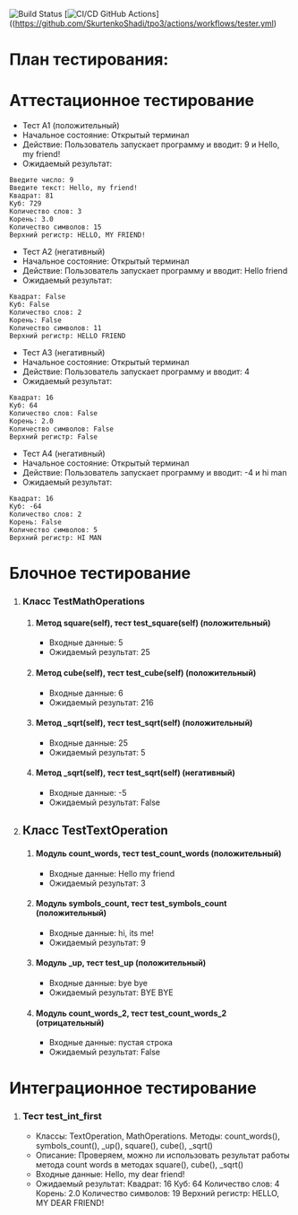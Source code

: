 ![Build Status](https://github.com/SkurtenkoShadi/tpo3/actions/workflows/tester.yml/badge.svg?branch=master)
[![CI/CD GitHub Actions](https://github.com/SkurtenkoShadi/tpo3/actions/workflows/tester.yml/badge.svg)]((https://github.com/SkurtenkoShadi/tpo3/actions/workflows/tester.yml)
# План тестирования:

# Аттестационное тестирование
- Тест А1 (положительный)
- Начальное состояние: Открытый терминал
- Действие: Пользователь запускает программу и вводит: 9 и Hello, my friend!
- Ожидаемый результат:
```
Введите число: 9
Введите текст: Hello, my friend!
Квадрат: 81       
Куб: 729
Количество слов: 3
Корень: 3.0       
Количество символов: 15
Верхний регистр: HELLO, MY FRIEND!
```
- Тест А2 (негативный)
- Начальное состояние: Открытый терминал
- Действие: Пользователь запускает программу и вводит: Hello friend
- Ожидаемый результат:
```
Квадрат: False
Куб: False
Количество слов: 2
Корень: False
Количество символов: 11
Верхний регистр: HELLO FRIEND
```
- Тест А3 (негативный)
- Начальное состояние: Открытый терминал
- Действие: Пользователь запускает программу и вводит: 4
- Ожидаемый результат:
```
Квадрат: 16
Куб: 64
Количество слов: False
Корень: 2.0
Количество символов: False
Верхний регистр: False
```
- Тест А4 (негативный)
- Начальное состояние: Открытый терминал
- Действие: Пользователь запускает программу и вводит: -4 и hi man
- Ожидаемый результат:
```
Квадрат: 16
Куб: -64
Количество слов: 2
Корень: False
Количество символов: 5
Верхний регистр: HI MAN
```

# Блочное тестирование
<ol>
<li>
<h3>Класс TestMathOperations</h3>
<ol>
<li>
<h4>Метод square(self), тест test_square(self) (положительный)</h4>
<ul>
<li>Входные данные: 5</li>
<li>Ожидаемый результат: 25</li>
</ul>
</li>
<li>
<h4>Метод cube(self), тест test_cube(self) (положительный)</h4>
<ul>
<li>Входные данные: 6</li>
<li>Ожидаемый результат: 216</li>
</ul>
</li>
<li>
<h4>Метод _sqrt(self), тест test_sqrt(self) (положительный)</h4>
<ul>
<li>Входные данные: 25</li>
<li>Ожидаемый результат: 5</li>
</ul>
</li>
<li>
<h4>Метод _sqrt(self), тест test_sqrt(self) (негативный)</h4>
<ul>
<li>Входные данные: -5</li>
<li>Ожидаемый результат: False</li>
</ul>
</li>
</ol>
</li>
<li>
<h2>Класс TestTextOperation</h2>
<ol>
<li>
<h4>Модуль count_words, тест test_count_words (положительный)</h4>
<ul>
<li>Входные данные: Hello my friend</li>
<li>Ожидаемый результат: 3</li>
</ul>
</li>
<li>
<h4>Модуль symbols_count, тест test_symbols_count (положительный)</h4>
<ul>
<li>Входные данные: hi, its me!</li>
<li>Ожидаемый результат: 9</li>
</ul>
</li>
<li>
<h4>Модуль _up, тест test_up (положительный)</h4>
<ul>
<li>Входные данные: bye bye</li>
<li>
Ожидаемый результат: BYE BYE
</li>
</ul>
</li>
<li>
<h4>Модуль count_words_2, тест test_count_words_2 (отрицательный)</h4>
<ul>
<li>Входные данные: пустая строка</li>
<li>Ожидаемый результат: False</li>
</ul>
</li>
</ol>
</li>
</ol>

# Интеграционное тестирование
<ol>
<li>
<h3>Тест test_int_first</h3>
<ul>
<li>Классы: TextOperation, MathOperations.  Методы: count_words(), symbols_count(), _up(), square(), cube(), _sqrt()</li>
<li>Описание: Проверяем, можно ли использовать результат работы метода count words в методах square(), cube(), _sqrt()</li>
<li>Входные данные: Hello, my dear friend!</li>
<li>Ожидаемый результат: 
Квадрат: 16
Куб: 64
Количество слов: 4
Корень: 2.0
Количество символов: 19
Верхний регистр: HELLO, MY DEAR FRIEND!</li>
</ul>
</li>

</ol>
